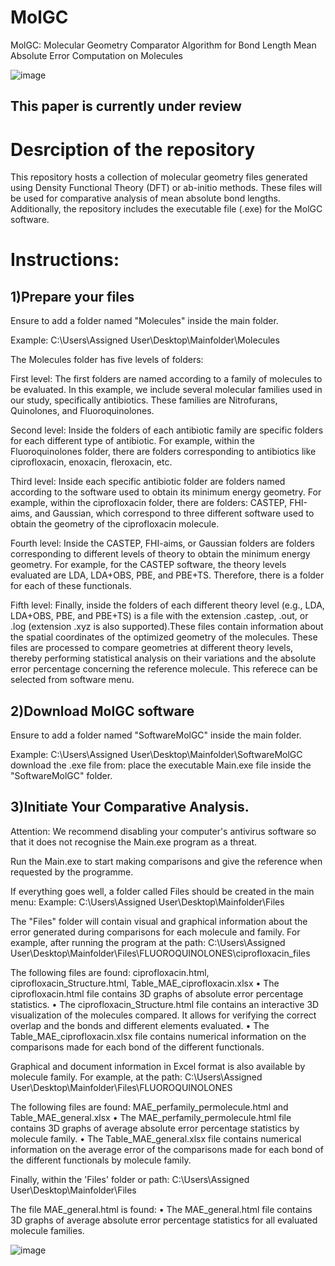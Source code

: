 # MolGC
MolGC: Molecular Geometry Comparator Algorithm for Bond Length Mean Absolute Error Computation on Molecules

![image](https://github.com/AbimaelGP/MolGC/assets/167240268/99c9a283-d1c8-4ee2-8685-5f0e09364993)

## This paper is currently under review

# Desrciption of the repository

This repository hosts a collection of molecular geometry files generated using Density Functional Theory (DFT) or ab-initio methods. These files will be used for comparative analysis of mean absolute bond lengths. Additionally, the repository includes the executable file (.exe) for the MolGC software.

# Instructions:

## 1)Prepare your files

Ensure to add a folder named "Molecules" inside the main folder.

Example: C:\Users\Assigned User\Desktop\Mainfolder\Molecules

The Molecules folder has five levels of folders:

First level: The first folders are named according to a family of molecules to be evaluated. In this example, we include several molecular families used in our study, specifically antibiotics. These families are Nitrofurans, Quinolones, and Fluoroquinolones.

Second level: Inside the folders of each antibiotic family are specific folders for each different type of antibiotic. For example, within the Fluoroquinolones folder, there are folders corresponding to antibiotics like ciprofloxacin, enoxacin, fleroxacin, etc.

Third level: Inside each specific antibiotic folder are folders named according to the software used to obtain its minimum energy geometry. For example, within the ciprofloxacin folder, there are folders: CASTEP, FHI-aims, and Gaussian, which correspond to three different software used to obtain the geometry of the ciprofloxacin molecule.

Fourth level: Inside the CASTEP, FHI-aims, or Gaussian folders are folders corresponding to different levels of theory to obtain the minimum energy geometry. For example, for the CASTEP software, the theory levels evaluated are LDA, LDA+OBS, PBE, and PBE+TS. Therefore, there is a folder for each of these functionals.

Fifth level: Finally, inside the folders of each different theory level (e.g., LDA, LDA+OBS, PBE, and PBE+TS) is a file with the extension .castep, .out, or .log (extension .xyz is also supported).These files contain information about the spatial coordinates of the optimized geometry of the molecules. These files are processed to compare geometries at different theory levels, thereby performing statistical analysis on their variations and the absolute error percentage concerning the reference molecule. This referece can be selected from software menu.

## 2)Download MolGC software

Ensure to add a folder named "SoftwareMolGC" inside the main folder.

Example: C:\Users\Assigned User\Desktop\Mainfolder\SoftwareMolGC
download the .exe file from:
[](https://drive.google.com/file/d/1LIWz2i9R6OR2iskV27tD4KlR1kloa0h3/view?usp=sharing)
place the executable Main.exe file inside the "SoftwareMolGC" folder.

## 3)Initiate Your Comparative Analysis.

Attention: We recommend disabling your computer's antivirus software so that it does not recognise the Main.exe program as a threat.

Run the Main.exe to start making comparisons and give the reference when requested by the programme. 

If everything goes well, a folder called Files should be created in the main menu:
Example: C:\Users\Assigned User\Desktop\Mainfolder\Files

The "Files" folder will contain visual and graphical information about the error generated during comparisons for each molecule and family.
For example, after running the program at the path: 
C:\Users\Assigned User\Desktop\Mainfolder\Files\FLUOROQUINOLONES\ciprofloxacin_files

The following files are found: ciprofloxacin.html, ciprofloxacin_Structure.html, Table_MAE_ciprofloxacin.xlsx
•	The ciprofloxacin.html file contains 3D graphs of absolute error percentage statistics.
•	The ciprofloxacin_Structure.html file contains an interactive 3D visualization of the molecules compared. It allows for verifying the correct overlap and the bonds and different elements evaluated.
•	The Table_MAE_ciprofloxacin.xlsx file contains numerical information on the comparisons made for each bond of the different functionals.

Graphical and document information in Excel format is also available by molecule family.
For example, at the path: C:\Users\Assigned User\Desktop\Mainfolder\Files\FLUOROQUINOLONES

The following files are found: MAE_perfamily_permolecule.html and Table_MAE_general.xlsx
•	The MAE_perfamily_permolecule.html file contains 3D graphs of average absolute error percentage statistics by molecule family.
•	The Table_MAE_general.xlsx file contains numerical information on the average error of the comparisons made for each bond of the different functionals by molecule family.

Finally, within the 'Files' folder or path:
C:\Users\Assigned User\Desktop\Mainfolder\Files

The file MAE_general.html is found:
•	The MAE_general.html file contains 3D graphs of average absolute error percentage statistics for all evaluated molecule families.

![image](https://github.com/AbimaelGP/MolGC/assets/167240268/1084a936-8de2-4e61-aac3-6b70e0a2aed2)

